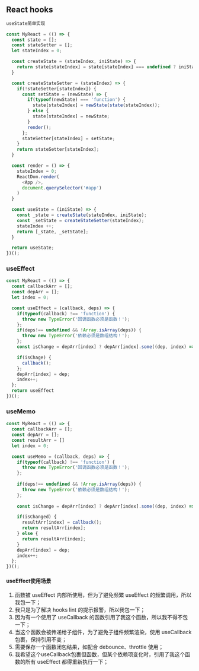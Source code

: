 
## React hooks

```js
useState简单实现

const MyReact = (() => {
  const state = [];
  const stateSetter = [];
  let stateIndex = 0;

  const createState = (stateIndex, iniState) => {
    return state[stateIndex] = state[stateIndex] === undefined ? iniState : state[stateIndex];
  }

  const createStateSetter = (stateIndex) => {
    if(!stateSetter[stateIndex]) {
      const setState = (newState) => {
        if(typeof(newState) === 'function') {
          state[stateIndex] = newState(state(stateIndex));
        } else {
          state[stateIndex] = newState;
        }
        render();
      };
      stateSetter[stateIndex] = setState;
    }
    return stateSetter[stateIndex];
  }

  const render = () => {
    stateIndex = 0;
    ReactDom.render(
      <App />,
      document.querySelector('#app')
    )
  }

  const useState = (iniState) => {
    const _state = createState(stateIndex, iniState);
    const _setState = createStateSetter(stateIndex);
    stateIndex ++;
    return [_state, _setState];
  }

  return useState;
})();

```

### useEffect
```js
const MyReact = (() => {
  const callbackArr = [];
  const depArr = [];
  let index = 0;

  const useEffect = (callback, deps) => {
    if(typeof(callback) !== 'function') {
      throw new TypeError('回调函数必须是函数！');
    };
    if(deps!== undefined && !Array.isArray(deps)) {
      throw new TypeError('依赖必须是数组结构！');
    };
    const isChange = depArr[index] ? depArr[index].some((dep, index) => !Object.is(dep, deps[index])) : true;

    if(isChage) {
      callback();
    };
    depArr[index] = dep;
    index++;
  };
  return useEffect
})();

```

### useMemo
```js
const MyReact = (() => {
  const callbackArr = [];
  const depArr = [];
  const resultArr = []
  let index = 0;

  const useMemo = (callback, deps) => {
    if(typeof(callback) !== 'function') {
      throw new TypeError('回调函数必须是函数！');
    };
  
    if(deps!== undefined && !Array.isArray(deps)) {
      throw new TypeError('依赖必须是数组结构！');
    };
  
    const isChange = depArr[index] ? depArr[index].some((dep, index) => !Object.is(dep, deps[index])) : true;

    if(isChanged) {
      resultArr[index] = callback();
      return resultArr[index];
    } else {
      return resultArr[index];
    }
    depArr[index] = dep;
    index++;
  };
})();

```
#### useEffect使用场景
1. 函数被 useEffect 内部所使用，但为了避免频繁 useEffect 的频繁调用，所以我包一下；
2. 我只是为了解决 hooks lint 的提示报警，所以我包一下；
3. 因为有一个使用了 useCallback 的函数引用了我这个函数，所以我不得不包一下；
4. 当这个函数会被传递给子组件，为了避免子组件频繁渲染，使用 useCallback 包裹，保持引用不变；
5. 需要保存一个函数闭包结果，如配合 debounce、throttle 使用；
6. 我希望这个useCallback包裹但函数，但某个依赖项变化时，引用了我这个函数的所有 useEffect 都得重新执行一下；